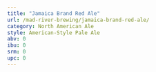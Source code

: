 ```yaml
---
title: "Jamaica Brand Red Ale"
url: /mad-river-brewing/jamaica-brand-red-ale/
category: North American Ale
style: American-Style Pale Ale
abv: 0
ibu: 0
srm: 0
upc: 0
---
```


